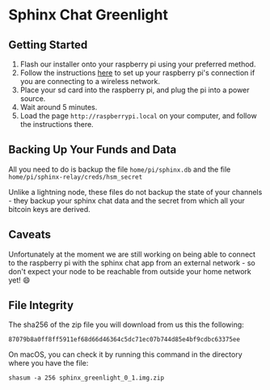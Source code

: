 # Sphinx Chat Greenlight



## Getting Started

1. Flash our installer onto your raspberry pi using your preferred method.
2. Follow the instructions [here](https://www.raspberrypi.org/documentation/configuration/wireless/headless.md) to set up your raspberry pi's connection if you are connecting to a wireless network.
3. Place your sd card into the raspberry pi, and plug the pi into a power source.
4. Wait around 5 minutes.
5. Load the page `http://raspberrypi.local` on your computer, and follow the instructions there.

## Backing Up Your Funds and Data

All you need to do is backup the file `home/pi/sphinx.db` and the file `home/pi/sphinx-relay/creds/hsm_secret`

Unlike a lightning node, these files do not backup the state of your channels - they backup your sphinx chat data and the secret from which all your bitcoin keys are derived.

## Caveats

Unfortunately at the moment we are still working on being able to connect to the raspberry pi with the sphinx chat app from an external network - so don't expect your node to be reachable from outside your home network yet! :smile:

## File Integrity

The sha256 of the zip file you will download from us this the following:

`87079b8a0ff8ff5911ef68d66d46364c5dc71ec07b744d85e4bf9cdbc63375ee`

On macOS, you can check it by running this command in the directory where you have the file:

`shasum -a 256 sphinx_greenlight_0_1.img.zip`

